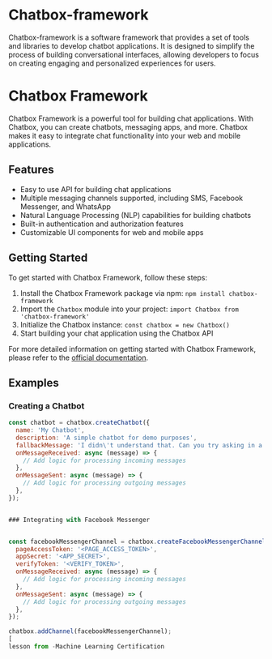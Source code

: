 # Chatbox-framework
Chatbox-framework is a software framework that provides a set of tools and libraries to develop chatbot applications. It is designed to simplify the process of building conversational interfaces, allowing developers to focus on creating engaging and personalized experiences for users.
# Chatbox Framework

Chatbox Framework is a powerful tool for building chat applications. With Chatbox, you can create chatbots, messaging apps, and more. Chatbox makes it easy to integrate chat functionality into your web and mobile applications.

## Features

* Easy to use API for building chat applications
* Multiple messaging channels supported, including SMS, Facebook Messenger, and WhatsApp
* Natural Language Processing (NLP) capabilities for building chatbots
* Built-in authentication and authorization features
* Customizable UI components for web and mobile apps

## Getting Started

To get started with Chatbox Framework, follow these steps:

1. Install the Chatbox Framework package via npm: `npm install chatbox-framework`
2. Import the `Chatbox` module into your project: `import Chatbox from 'chatbox-framework'`
3. Initialize the Chatbox instance: `const chatbox = new Chatbox()`
4. Start building your chat application using the Chatbox API

For more detailed information on getting started with Chatbox Framework, please refer to the [official documentation](https://chatbox.com/docs).

## Examples

### Creating a Chatbot

```javascript
const chatbot = chatbox.createChatbot({
  name: 'My Chatbot',
  description: 'A simple chatbot for demo purposes',
  fallbackMessage: 'I didn\'t understand that. Can you try asking in a different way?',
  onMessageReceived: async (message) => {
    // Add logic for processing incoming messages
  },
  onMessageSent: async (message) => {
    // Add logic for processing outgoing messages
  },
});


### Integrating with Facebook Messenger


const facebookMessengerChannel = chatbox.createFacebookMessengerChannel({
  pageAccessToken: '<PAGE_ACCESS_TOKEN>',
  appSecret: '<APP_SECRET>',
  verifyToken: '<VERIFY_TOKEN>',
  onMessageReceived: async (message) => {
    // Add logic for processing incoming messages
  },
  onMessageSent: async (message) => {
    // Add logic for processing outgoing messages
  },
});

chatbox.addChannel(facebookMessengerChannel);
[
lesson from -Machine Learning Certification
